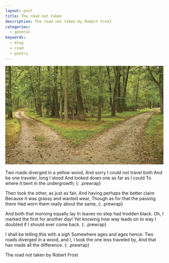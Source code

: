 ```yaml
---
layout: post
title: The road not taken
description: The road not taken by Robert Frost
categories:
  - general
keywords:
  - blog
  - road
  - poetry
---
```

<!--more-->

![tworoads](/resources/images/roads.jpg)

Two roads diverged in a yellow wood,
And sorry I could not travel both
And be one traveler, long I stood
And looked down one as far as I could
To where it bent in the undergrowth;
{: .prewrap}

Then took the other, as just as fair,
And having perhaps the better claim
Because it was grassy and wanted wear,
Though as for that the passing there
Had worn them really about the same,
{: .prewrap}

And both that morning equally lay
In leaves no step had trodden black.
Oh, I marked the first for another day!
Yet knowing how way leads on to way
I doubted if I should ever come back.
{: .prewrap}

I shall be telling this with a sigh
Somewhere ages and ages hence:
Two roads diverged in a wood, and I,
I took the one less traveled by,
And that has made all the difference.
{: .prewrap}

The road not taken by Robert Frost

